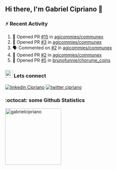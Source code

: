 ## Hi there, I'm Gabriel Cipriano 👋


### :zap: Recent Activity
<!--START_SECTION:activity-->
1. 💪 Opened PR [#15](https://github.com/agicommies/communex/pull/15) in [agicommies/communex](https://github.com/agicommies/communex)
2. 💪 Opened PR [#3](https://github.com/agicommies/communex/pull/3) in [agicommies/communex](https://github.com/agicommies/communex)
3. 🗣 Commented on [#2](https://github.com/agicommies/communex/pull/2#issuecomment-1904757099) in [agicommies/communex](https://github.com/agicommies/communex)
4. 💪 Opened PR [#2](https://github.com/agicommies/communex/pull/2) in [agicommies/communex](https://github.com/agicommies/communex)
5. 💪 Opened PR [#5](https://github.com/brunofunnie/chorume_coins/pull/5) in [brunofunnie/chorume_coins](https://github.com/brunofunnie/chorume_coins)
<!--END_SECTION:activity-->

### <img src="https://media3.giphy.com/media/S4CNuVzv50UH6gG5AN/giphy.gif?cid=ecf05e47dbmkqif1p4g2lpyegp44k864gkmp9p7bzp2k9hxh&ep=v1_stickers_search&rid=giphy.gif&ct=s" height="24"></img> Lets connect 
<a href="https://www.linkedin.com/in/gabrielcipriano/" target="blank"><img align="center" src="https://img.shields.io/badge/linkedin-%230077B5.svg?&style=for-the-badge&logo=linkedin&logoColor=white" alt="linkedin Cipriano" /></a> <a href="https://twitter.com/ciprigabs" target="blank"><img align="center" src="https://img.shields.io/badge/Twitter-1DA1F2?style=for-the-badge&logo=twitter&logoColor=white" alt="twitter cipriano" /></a>

### :octocat: some Github Statistics

<div>
  <a href="https://github.com/gabrielcipriano">
  <img height="180" src="https://github-readme-stats.vercel.app/api?username=gabrielcipriano&count_private=true&show_icons=true&theme=nord" alt="gabrielcipriano"/>
  </a>
</div>

